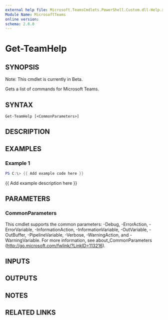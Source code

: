 ```yaml
---
external help file: Microsoft.TeamsCmdlets.PowerShell.Custom.dll-Help.xml
Module Name: MicrosoftTeams
online version:
schema: 2.0.0
---
```


# Get-TeamHelp

## SYNOPSIS
Note: This cmdlet is currently in Beta.

Gets a list of commands for Microsoft Teams.

## SYNTAX

```
Get-TeamHelp [<CommonParameters>]
```

## DESCRIPTION

## EXAMPLES

### Example 1
```powershell
PS C:\> {{ Add example code here }}
```

{{ Add example description here }}

## PARAMETERS

### CommonParameters
This cmdlet supports the common parameters: -Debug, -ErrorAction, -ErrorVariable, -InformationAction, -InformationVariable, -OutVariable, -OutBuffer, -PipelineVariable, -Verbose, -WarningAction, and -WarningVariable.
For more information, see about_CommonParameters (http://go.microsoft.com/fwlink/?LinkID=113216).

## INPUTS

## OUTPUTS

## NOTES

## RELATED LINKS
